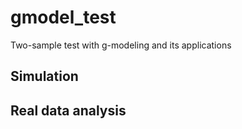 # gmodel_test
Two-sample test with g-modeling and its applications

## Simulation

## Real data analysis

## 
